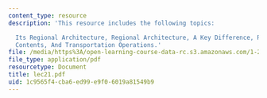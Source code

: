 ```yaml
---
content_type: resource
description: 'This resource includes the following topics:

  Its Regional Architecture, Regional Architecture, A Key Difference, Regional Conops
  Contents, And Transportation Operations.'
file: /media/https%3A/open-learning-course-data-rc.s3.amazonaws.com/1-212j-an-introduction-to-intelligent-transportation-systems-spring-2005/1c9565f4cba6ed99e9f06019a81549b9_lec21.pdf
file_type: application/pdf
resourcetype: Document
title: lec21.pdf
uid: 1c9565f4-cba6-ed99-e9f0-6019a81549b9
---
```

